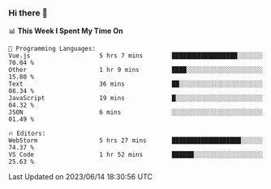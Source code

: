 ### Hi there 👋

<!--
**asdf12303116/asdf12303116** is a ✨ _special_ ✨ repository because its `README.md` (this file) appears on your GitHub profile.

Here are some ideas to get you started:

- 🔭 I’m currently working on ...
- 🌱 I’m currently learning ...
- 👯 I’m looking to collaborate on ...
- 🤔 I’m looking for help with ...
- 💬 Ask me about ...
- 📫 How to reach me: ...
- 😄 Pronouns: ...
- ⚡ Fun fact: ...
-->

<!--START_SECTION:waka-->
📊 **This Week I Spent My Time On** 

```text
💬 Programming Languages: 
Vue.js                   5 hrs 7 mins        ██████████████████░░░░░░░   70.04 % 
Other                    1 hr 9 mins         ████░░░░░░░░░░░░░░░░░░░░░   15.80 % 
Text                     36 mins             ██░░░░░░░░░░░░░░░░░░░░░░░   08.34 % 
JavaScript               19 mins             █░░░░░░░░░░░░░░░░░░░░░░░░   04.32 % 
JSON                     6 mins              ░░░░░░░░░░░░░░░░░░░░░░░░░   01.49 % 

🔥 Editors: 
WebStorm                 5 hrs 27 mins       ███████████████████░░░░░░   74.37 % 
VS Code                  1 hr 52 mins        ██████░░░░░░░░░░░░░░░░░░░   25.63 % 
```


 Last Updated on 2023/06/14 18:30:56 UTC
<!--END_SECTION:waka-->
